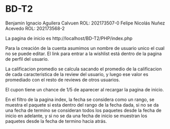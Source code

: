# BD-T2
Benjamin Ignacio Aguilera Calvuen ROL: 202173507-0
Felipe Nicolás Nuñez Acevedo ROL: 202173568-2

La pagina de inicio es http://localhost/BD-T2/PHP/index.php

Para la creación de la cuenta asumimos un nombre de usuario unico el cual no se puede editar.
El link para entrar a la wishlist está dentro de la pagina de perfil del usuario.

La calificacion promedio se calcula sacando el promedio de la calificacion de cada caracteristica de la review del usuario, y luego ese valor es promediado con el resto de reviews de otros usuarios.

El cupon tiene un chance de 1/5 de aparecer al recargar la pagina de inicio.

En el filtro de la pagina index, la fecha se considera como un rango, se muestra el paquete si esta dentro del rango de la fecha dada, si no se da una fecha de termino se consideran todos los paquetes desde la fecha de inicio en adelante, y si no se da una fecha de inicio se muestran los paquetes desde la fecha de termino hacia atrás.
